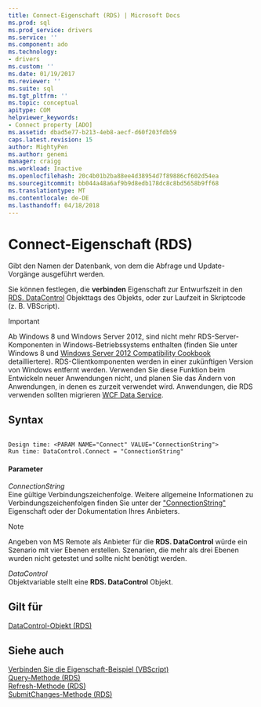 ```yaml
---
title: Connect-Eigenschaft (RDS) | Microsoft Docs
ms.prod: sql
ms.prod_service: drivers
ms.service: ''
ms.component: ado
ms.technology:
- drivers
ms.custom: ''
ms.date: 01/19/2017
ms.reviewer: ''
ms.suite: sql
ms.tgt_pltfrm: ''
ms.topic: conceptual
apitype: COM
helpviewer_keywords:
- Connect property [ADO]
ms.assetid: dbad5e77-b213-4eb8-aecf-d60f203fdb59
caps.latest.revision: 15
author: MightyPen
ms.author: genemi
manager: craigg
ms.workload: Inactive
ms.openlocfilehash: 20c4b01b2ba88ee4d38954d7f89886cf602d54ea
ms.sourcegitcommit: bb044a48a6af9b9d8edb178dc8c8bd5658b9ff68
ms.translationtype: MT
ms.contentlocale: de-DE
ms.lasthandoff: 04/18/2018
---
```

# <a name="connect-property-rds"></a>Connect-Eigenschaft (RDS)
Gibt den Namen der Datenbank, von dem die Abfrage und Update-Vorgänge ausgeführt werden.  
  
 Sie können festlegen, die **verbinden** Eigenschaft zur Entwurfszeit in den [RDS. DataControl](../../../ado/reference/rds-api/datacontrol-object-rds.md) Objekttags des Objekts, oder zur Laufzeit in Skriptcode (z. B. VBScript).  
  
> [!IMPORTANT]
>  Ab Windows 8 und Windows Server 2012, sind nicht mehr RDS-Server-Komponenten in Windows-Betriebssystems enthalten (finden Sie unter Windows 8 und [Windows Server 2012 Compatibility Cookbook](https://www.microsoft.com/en-us/download/details.aspx?id=27416) detailliertere). RDS-Clientkomponenten werden in einer zukünftigen Version von Windows entfernt werden. Verwenden Sie diese Funktion beim Entwickeln neuer Anwendungen nicht, und planen Sie das Ändern von Anwendungen, in denen es zurzeit verwendet wird. Anwendungen, die RDS verwenden sollten migrieren [WCF Data Service](http://go.microsoft.com/fwlink/?LinkId=199565).  
  
## <a name="syntax"></a>Syntax  
  
```  
  
Design time: <PARAM NAME="Connect" VALUE="ConnectionString">  
Run time: DataControl.Connect = "ConnectionString"  
```  
  
#### <a name="parameters"></a>Parameter  
 *ConnectionString*  
 Eine gültige Verbindungszeichenfolge. Weitere allgemeine Informationen zu Verbindungszeichenfolgen finden Sie unter der ["ConnectionString"](../../../ado/reference/ado-api/connectionstring-property-ado.md) Eigenschaft oder der Dokumentation Ihres Anbieters.  
  
> [!NOTE]
>  Angeben von MS Remote als Anbieter für die **RDS. DataControl** würde ein Szenario mit vier Ebenen erstellen. Szenarien, die mehr als drei Ebenen wurden nicht getestet und sollte nicht benötigt werden.  
  
 *DataControl*  
 Objektvariable stellt eine **RDS. DataControl** Objekt.  
  
## <a name="applies-to"></a>Gilt für  
 [DataControl-Objekt (RDS)](../../../ado/reference/rds-api/datacontrol-object-rds.md)  
  
## <a name="see-also"></a>Siehe auch  
 [Verbinden Sie die Eigenschaft-Beispiel (VBScript)](../../../ado/reference/rds-api/connect-property-example-vbscript.md)   
 [Query-Methode (RDS)](../../../ado/reference/rds-api/query-method-rds.md)   
 [Refresh-Methode (RDS)](../../../ado/reference/rds-api/refresh-method-rds.md)   
 [SubmitChanges-Methode (RDS)](../../../ado/reference/rds-api/submitchanges-method-rds.md)


